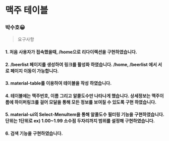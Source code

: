 # 맥주 테이블 

### 박수호😀

> 요구사항 

#### 1. 처음 사용자가 접속했을때, /home으로 리다이렉션을 구현하였습니다. 
#### 2. /beerlist 페이지를 생성하여 링크를 활성화 하였습니다. /home, /beerlist 에서 서로 페이지 이동이 가능합니다.
#### 3. material-table를 이용하여 테이블을 작성 하였습니다.
#### 4. 테이블에는 맥주번호, 이름 그리고 알콜도수만 나타나게 했습니다. 상세정보는 맥주이름에 하이퍼링크를 걸어 모달을 통해 모든 정보를 보여질 수 있도록 구현 하였습니다.
#### 5. material-ui의 Select-MenuItem을 통해 알콜도수 필터링 기능을 구현하였습니다. 단위는 1단위로 ex) 1.00~1.99 소수점 두자리까지 범위를 설정해 구현하였습니다.
#### 6. 검색 기능을 구현하였습니다. 

